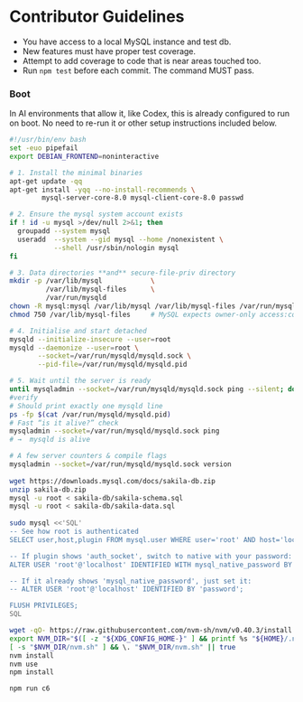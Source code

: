 # Contributor Guidelines


- You have access to a local MySQL instance and test db.
- New features must have proper test coverage.
- Attempt to add coverage to code that is near areas touched too.
- Run `npm test` before each commit. The command MUST pass.



### Boot
In AI environments that allow it, like Codex, this is already configured to run on boot. 
No need to re-run it or other setup instructions included below.

```bash
#!/usr/bin/env bash
set -euo pipefail
export DEBIAN_FRONTEND=noninteractive

# 1. Install the minimal binaries
apt-get update -qq
apt-get install -yqq --no-install-recommends \
        mysql-server-core-8.0 mysql-client-core-8.0 passwd

# 2. Ensure the mysql system account exists
if ! id -u mysql >/dev/null 2>&1; then
  groupadd --system mysql
  useradd  --system --gid mysql --home /nonexistent \
           --shell /usr/sbin/nologin mysql
fi

# 3. Data directories **and** secure-file-priv directory
mkdir -p /var/lib/mysql            \
         /var/lib/mysql-files      \
         /var/run/mysqld
chown -R mysql:mysql /var/lib/mysql /var/lib/mysql-files /var/run/mysqld
chmod 750 /var/lib/mysql-files     # MySQL expects owner-only access:contentReference[oaicite:1]{index=1}

# 4. Initialise and start detached
mysqld --initialize-insecure --user=root                                # empty root pwd:contentReference[oaicite:2]{index=2}
mysqld --daemonize --user=root \
       --socket=/var/run/mysqld/mysqld.sock \
       --pid-file=/var/run/mysqld/mysqld.pid

# 5. Wait until the server is ready
until mysqladmin --socket=/var/run/mysqld/mysqld.sock ping --silent; do sleep 1; done
#verify
# Should print exactly one mysqld line
ps -fp $(cat /var/run/mysqld/mysqld.pid)
# Fast “is it alive?” check
mysqladmin --socket=/var/run/mysqld/mysqld.sock ping
# →  mysqld is alive

# A few server counters & compile flags
mysqladmin --socket=/var/run/mysqld/mysqld.sock version
       
wget https://downloads.mysql.com/docs/sakila-db.zip
unzip sakila-db.zip
mysql -u root < sakila-db/sakila-schema.sql
mysql -u root < sakila-db/sakila-data.sql       
       
sudo mysql <<'SQL'
-- See how root is authenticated
SELECT user,host,plugin FROM mysql.user WHERE user='root' AND host='localhost'\G

-- If plugin shows 'auth_socket', switch to native with your password:
ALTER USER 'root'@'localhost' IDENTIFIED WITH mysql_native_password BY 'password';

-- If it already shows 'mysql_native_password', just set it:
-- ALTER USER 'root'@'localhost' IDENTIFIED BY 'password';

FLUSH PRIVILEGES;
SQL

wget -qO- https://raw.githubusercontent.com/nvm-sh/nvm/v0.40.3/install.sh | bash
export NVM_DIR="$([ -z "${XDG_CONFIG_HOME-}" ] && printf %s "${HOME}/.nvm" || printf %s "${XDG_CONFIG_HOME}/nvm")"
[ -s "$NVM_DIR/nvm.sh" ] && \. "$NVM_DIR/nvm.sh" || true
nvm install
nvm use 
npm install

npm run c6

```